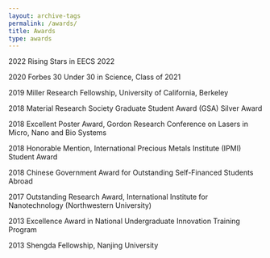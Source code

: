 ```yaml
---
layout: archive-tags
permalink: /awards/
title: Awards
type: awards
---
```



2022    Rising Stars in EECS 2022

2020    Forbes 30 Under 30 in Science, Class of 2021

2019    Miller Research Fellowship, University of California, Berkeley   

2018    Material Research Society Graduate Student Award (GSA) Silver Award

2018    Excellent Poster Award, Gordon Research Conference on Lasers in Micro, Nano and Bio Systems

2018    Honorable Mention, International Precious Metals Institute (IPMI) Student Award 

2018    Chinese Government Award for Outstanding Self-Financed Students Abroad 

2017    Outstanding Research Award, International Institute for Nanotechnology (Northwestern University)

2013    Excellence Award in National Undergraduate Innovation Training Program

2013    Shengda Fellowship, Nanjing University


